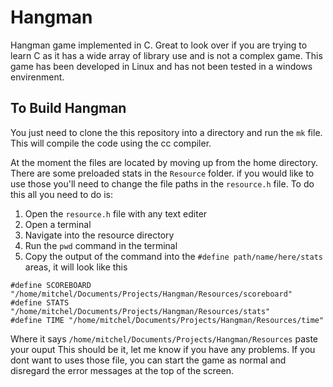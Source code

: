 # Hangman
Hangman game implemented in C. Great to look over if you are trying to learn C as it has a wide array of library use and is not a complex game. This game has been developed in Linux and has not been tested in a windows envirenment.

## To Build Hangman
You just need to clone the this repository into a directory and run the `mk` file. This will compile the code using the cc compiler.

At the moment the files are located by moving up from the home directory. There are some preloaded stats in the `Resource` folder. if you would like to use those you'll need to change the file paths in the `resource.h` file. To do this all you need to do is:

1. Open the `resource.h` file with any text editer
2. Open a terminal
3. Navigate into the resource directory
4. Run the `pwd` command in the terminal
5. Copy the output of the command into the `#define path/name/here/stats` areas, it will look like this
```
#define SCOREBOARD "/home/mitchel/Documents/Projects/Hangman/Resources/scoreboard"
#define STATS "/home/mitchel/Documents/Projects/Hangman/Resources/stats"
#define TIME "/home/mitchel/Documents/Projects/Hangman/Resources/time"
```
   Where it says `/home/mitchel/Documents/Projects/Hangman/Resources` paste your ouput
This should be it, let me know if you have any problems. If you dont want to uses those file, you can start the game as normal and disregard the error messages at the top of the screen.

